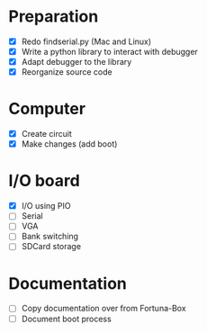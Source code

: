 # Preparation
- [x] Redo findserial.py (Mac and Linux)
- [x] Write a python library to interact with debugger
- [x] Adapt debugger to the library
- [x] Reorganize source code

# Computer
- [x] Create circuit
- [x] Make changes (add boot)

# I/O board
- [x] I/O using PIO
- [ ] Serial
- [ ] VGA
- [ ] Bank switching
- [ ] SDCard storage

# Documentation
- [ ] Copy documentation over from Fortuna-Box
- [ ] Document boot process
